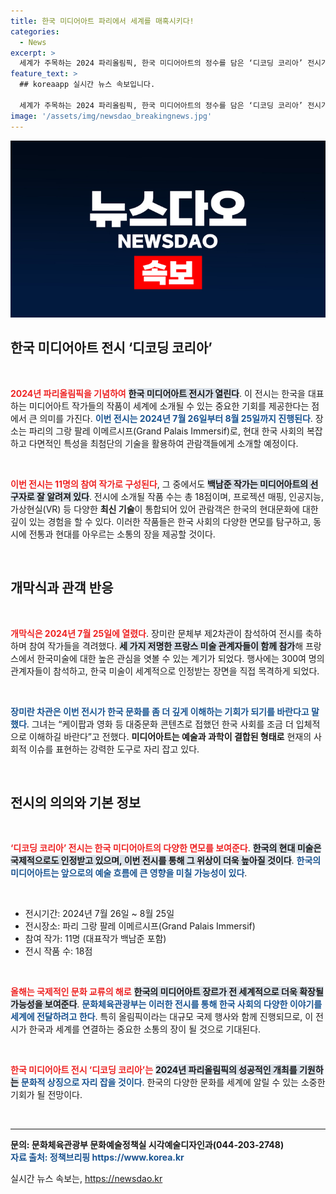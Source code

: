 ```yaml
---
title: 한국 미디어아트 파리에서 세계를 매혹시키다!
categories:
  - News
excerpt: >
  세계가 주목하는 2024 파리올림픽, 한국 미디어아트의 정수를 담은 ‘디코딩 코리아’ 전시가 열린다! 백남준 작가를 포함한 11명의 한국 작가의 혁신적인 작품을 통해 현대 한국사회를 깊이 이해할 기회를 놓치지 마세요!
feature_text: >
  ## koreaapp 실시간 뉴스 속보입니다.

  세계가 주목하는 2024 파리올림픽, 한국 미디어아트의 정수를 담은 ‘디코딩 코리아’ 전시가 열린다! 백남준 작가를 포함한 11명의 한국 작가의 혁신적인 작품을 통해 현대 한국사회를 깊이 이해할 기회를 놓치지 마세요!
image: '/assets/img/newsdao_breakingnews.jpg'
---
```


<p><img src="/assets/img/newsdao_breakingnews.jpg" alt="koreaapp 속보" /></p>

<h2 data-ke-size="size26">한국 미디어아트 전시 ‘디코딩 코리아’</h2>

<p data-ke-size="size16">&nbsp;</p>

<p><b><span style="color: #ee2323;">2024년 파리올림픽을 기념하여</span></b> <b><span style="background-color: #21538527;">한국 미디어아트 전시가 열린다</span></b>. 이 전시는 한국을 대표하는 미디어아트 작가들의 작품이 세계에 소개될 수 있는 중요한 기회를 제공한다는 점에서 큰 의미를 가진다. <b><span style="color: #1a5490;">이번 전시는 2024년 7월 26일부터 8월 25일까지 진행된다</span></b>. 장소는 파리의 그랑 팔레 이메르시프(Grand Palais Immersif)로, 현대 한국 사회의 복잡하고 다면적인 특성을 최첨단의 기술을 활용하여 관람객들에게 소개할 예정이다.</p>

<p data-ke-size="size16">&nbsp;</p>

<p><b><span style="color: #ee2323;">이번 전시는 11명의 참여 작가로 구성된다</span></b>, 그 중에서도 <b><span style="background-color: #21538527;">백남준 작가는 미디어아트의 선구자로 잘 알려져 있다</span></b>. 전시에 소개될 작품 수는 총 18점이며, 프로젝션 매핑, 인공지능, 가상현실(VR) 등 다양한 <b>최신 기술</b>이 통합되어 있어 관람객은 한국의 현대문화에 대한 깊이 있는 경험을 할 수 있다. 이러한 작품들은 한국 사회의 다양한 면모를 탐구하고, 동시에 전통과 현대를 아우르는 소통의 장을 제공할 것이다.</p>

<p data-ke-size="size16">&nbsp;</p>

<h2 data-ke-size="size26">개막식과 관객 반응</h2>

<p data-ke-size="size16">&nbsp;</p>

<p><b><span style="color: #ee2323;">개막식은 2024년 7월 25일에 열렸다</span></b>. 장미란 문체부 제2차관이 참석하여 전시를 축하하며 참여 작가들을 격려했다. <b><span style="background-color: #21538527;">세 가지 저명한 프랑스 미술 관계자들이 함께 참가</span></b>해 프랑스에서 한국미술에 대한 높은 관심을 엿볼 수 있는 계기가 되었다. 행사에는 300여 명의 관계자들이 참석하고, 한국 미술이 세계적으로 인정받는 장면을 직접 목격하게 되었다.</p>

<p data-ke-size="size16">&nbsp;</p>

<p><b><span style="color: #1a5490;">장미란 차관은 이번 전시가 한국 문화를 좀 더 깊게 이해하는 기회가 되기를 바란다고 말했다</span></b>. 그녀는 “케이팝과 영화 등 대중문화 콘텐츠로 접했던 한국 사회를 조금 더 입체적으로 이해하길 바란다”고 전했다. <b>미디어아트는 예술과 과학이 결합된 형태로</b> 현재의 사회적 이슈를 표현하는 강력한 도구로 자리 잡고 있다.</p>

<p data-ke-size="size16">&nbsp;</p>

<h2 data-ke-size="size26">전시의 의의와 기본 정보</h2>

<p data-ke-size="size16">&nbsp;</p>

<p><b><span style="color: #ee2323;">‘디코딩 코리아’ 전시는 한국 미디어아트의 다양한 면모를 보여준다</span></b>. <b><span style="background-color: #21538527;">한국의 현대 미술은 국제적으로도 인정받고 있으며, 이번 전시를 통해 그 위상이 더욱 높아질 것이다</span></b>. <b><span style="color: #1a5490;">한국의 미디어아트는 앞으로의 예술 흐름에 큰 영향을 미칠 가능성이 있다</span></b>.</p>

<p data-ke-size="size16">&nbsp;</p>

<ul>
  <li>전시기간: 2024년 7월 26일 ~ 8월 25일</li>
  <li>전시장소: 파리 그랑 팔레 이메르시프(Grand Palais Immersif)</li>
  <li>참여 작가: 11명 (대표작가 백남준 포함)</li>
  <li>전시 작품 수: 18점</li>
</ul>

<p data-ke-size="size16">&nbsp;</p>

<p><b><span style="color: #ee2323;">올해는 국제적인 문화 교류의 해로</span></b> <b><span style="background-color: #21538527;">한국의 미디어아트 장르가 전 세계적으로 더욱 확장될 가능성을 보여준다</span></b>. <b><span style="color: #1a5490;">문화체육관광부는 이러한 전시를 통해 한국 사회의 다양한 이야기를 세계에 전달하려고 한다</span></b>. 특히 올림픽이라는 대규모 국제 행사와 함께 진행되므로, 이 전시가 한국과 세계를 연결하는 중요한 소통의 장이 될 것으로 기대된다.</p>

<p data-ke-size="size16">&nbsp;</p>

<p><b><span style="color: #ee2323;">한국 미디어아트 전시 ‘디코딩 코리아’는</span></b> <b><span style="background-color: #21538527;">2024년 파리올림픽의 성공적인 개최를 기원하는</span></b> <b><span style="color: #1a5490;">문화적 상징으로 자리 잡을 것이다</span></b>. 한국의 다양한 문화를 세계에 알릴 수 있는 소중한 기회가 될 전망이다.</p>

<p data-ke-size="size16">&nbsp;</p>

<hr>

<p><b>문의: 문화체육관광부 문화예술정책실 시각예술디자인과(044-203-2748)</b><br />
<b><span style="color: #1a5490;">자료 출처: 정책브리핑 https://www.korea.kr</span></b></p>
실시간 뉴스 속보는, <a href="https://newsdao.kr" rel="dofollow">https://newsdao.kr</a>


